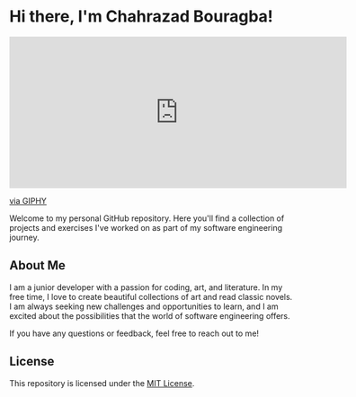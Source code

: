# Hi there, I'm Chahrazad Bouragba!

<iframe src="https://giphy.com/embed/pOEbLRT4SwD35IELiQ" width="600" height="270" frameBorder="0" class="giphy-embed" allowFullScreen></iframe><p><a href="https://giphy.com/gifs/tech-technology-mograph-pOEbLRT4SwD35IELiQ">via GIPHY</a></p>





Welcome to my personal GitHub repository. Here you'll find a collection of projects and exercises I've worked on as part of my software engineering journey.

## About Me

I am a junior developer with a passion for coding, art, and literature. In my free time, I love to create beautiful collections of art and read classic novels. I am always seeking new challenges and opportunities to learn, and I am excited about the possibilities that the world of software engineering offers.

If you have any questions or feedback, feel free to reach out to me!

## License

This repository is licensed under the [MIT License](LICENSE).

